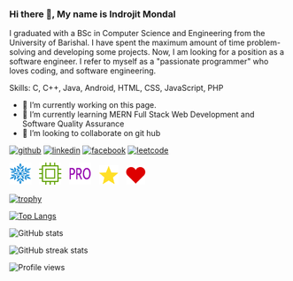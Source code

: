 ### Hi there 👋, My name is Indrojit Mondal

I graduated with a BSc in Computer Science and Engineering from the University of Barishal. I have spent the maximum amount of time problem-solving and developing some projects. Now, I am looking for a position as a software engineer. I refer to myself as a "passionate programmer" who loves coding, and software engineering. 

Skills: C, C++, Java, Android, HTML, CSS, JavaScript, PHP

- 🔭 I’m currently working on this page. 
- 🌱 I’m currently learning MERN Full Stack Web Development and Software Quality Assurance
- 👯 I’m looking to collaborate on git hub 

[<img src='https://cdn.jsdelivr.net/npm/simple-icons@3.0.1/icons/github.svg' alt='github' height='40'>](https://github.com/isacit)  [<img src='https://cdn.jsdelivr.net/npm/simple-icons@3.0.1/icons/linkedin.svg' alt='linkedin' height='40'>](https://www.linkedin.com/in/indrojit-mondal-8a36b315a//)  [<img src='https://cdn.jsdelivr.net/npm/simple-icons@3.0.1/icons/facebook.svg' alt='facebook' height='40'>](https://www.facebook.com/indro.cse.bu)  [<img src='https://cdn.jsdelivr.net/npm/simple-icons@3.0.1/icons/leetcode.svg' alt='leetcode' height='40'>](https://leetcode.com/user6457sK/)  

<a href='https://archiveprogram.github.com/'><img src='https://raw.githubusercontent.com/acervenky/animated-github-badges/master/assets/acbadge.gif' width='40' height='40'></a> <a href='https://docs.github.com/en/developers'><img src='https://raw.githubusercontent.com/acervenky/animated-github-badges/master/assets/devbadge.gif' width='40' height='40'></a> <a href='https://github.com/pricing'><img src='https://raw.githubusercontent.com/acervenky/animated-github-badges/master/assets/pro.gif' width='40' height='40'></a> <a href='https://stars.github.com/'><img src='https://raw.githubusercontent.com/acervenky/animated-github-badges/master/assets/starbadge.gif' width='35' height='35'></a> <a href='https://docs.github.com/en/github/supporting-the-open-source-community-with-github-sponsors'><img src='https://raw.githubusercontent.com/acervenky/animated-github-badges/master/assets/sponsorbadge.gif' width='35' height='35'></a> 

[![trophy](https://github-profile-trophy.vercel.app/?username=indrojitmondal)](https://github.com/ryo-ma/github-profile-trophy)

[![Top Langs](https://github-readme-stats.vercel.app/api/top-langs/?username=indrojitmondal)](https://github.com/anuraghazra/github-readme-stats)

![GitHub stats](https://github-readme-stats.vercel.app/api?username=indrojitmondal&show_icons=true&count_private=true)  

![GitHub streak stats](https://streak-stats.demolab.com/?user=indrojitmondal)  

![Profile views](https://gpvc.arturio.dev/indrojitmondal)  
